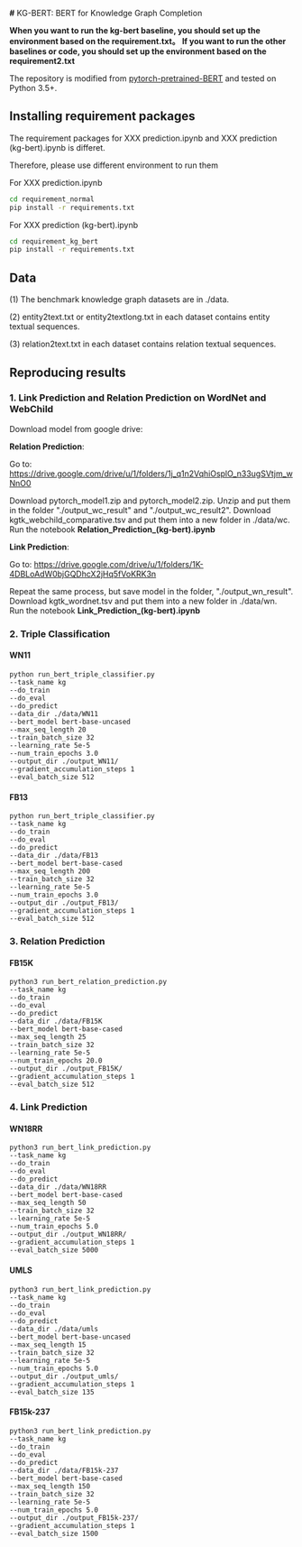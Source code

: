 __#__ KG-BERT: BERT for Knowledge Graph Completion

**When you want to run the kg-bert baseline, you should set up the environment based on the requirement.txt。**
**If you want to run the other baselines or code, you should set up the environment based on the requirement2.txt**

The repository is modified from [pytorch-pretrained-BERT](https://github.com/huggingface/pytorch-pretrained-BERT) and tested on Python 3.5+.


## Installing requirement packages

The requirement packages for XXX prediction.ipynb and XXX prediction (kg-bert).ipynb is differet.

Therefore, please use different environment to run them

For XXX prediction.ipynb
```bash
cd requirement_normal
pip install -r requirements.txt
```
For XXX prediction (kg-bert).ipynb
```bash
cd requirement_kg_bert
pip install -r requirements.txt
```

## Data

(1) The benchmark knowledge graph datasets are in ./data. 

(2) entity2text.txt or entity2textlong.txt in each dataset contains entity textual sequences.

(3) relation2text.txt in each dataset contains relation textual sequences.

## Reproducing results
### 1. Link Prediction and Relation Prediction on WordNet and WebChild
Download model from google drive:

**Relation Prediction**:

Go to: https://drive.google.com/drive/u/1/folders/1j_q1n2VqhiOsplO_n33ugSVtjm_wNnO0

Download pytorch_model1.zip and pytorch_model2.zip. Unzip and put them in the folder "./output_wc_result" and "./output_wc_result2".
Download kgtk_webchild_comparative.tsv and put them into a new folder in ./data/wc.
Run the notebook **Relation_Prediction_(kg-bert).ipynb**

**Link Prediction**:

Go to: https://drive.google.com/drive/u/1/folders/1K-4DBLoAdW0bjGQDhcX2jHq5fVoKRK3n

Repeat the same process, but save model in the folder, "./output_wn_result".
Download kgtk_wordnet.tsv and put them into a new folder in ./data/wn.
Run the notebook **Link_Prediction_(kg-bert).ipynb**

### 2. Triple Classification

#### WN11

```shell
python run_bert_triple_classifier.py 
--task_name kg
--do_train  
--do_eval 
--do_predict 
--data_dir ./data/WN11 
--bert_model bert-base-uncased 
--max_seq_length 20 
--train_batch_size 32 
--learning_rate 5e-5 
--num_train_epochs 3.0 
--output_dir ./output_WN11/  
--gradient_accumulation_steps 1 
--eval_batch_size 512
```

#### FB13

```shell
python run_bert_triple_classifier.py 
--task_name kg  
--do_train  
--do_eval 
--do_predict 
--data_dir ./data/FB13 
--bert_model bert-base-cased
--max_seq_length 200
--train_batch_size 32 
--learning_rate 5e-5 
--num_train_epochs 3.0 
--output_dir ./output_FB13/  
--gradient_accumulation_steps 1 
--eval_batch_size 512
```


### 3. Relation Prediction

#### FB15K

```shell
python3 run_bert_relation_prediction.py 
--task_name kg  
--do_train  
--do_eval 
--do_predict 
--data_dir ./data/FB15K 
--bert_model bert-base-cased
--max_seq_length 25
--train_batch_size 32 
--learning_rate 5e-5 
--num_train_epochs 20.0 
--output_dir ./output_FB15K/  
--gradient_accumulation_steps 1 
--eval_batch_size 512
```

### 4. Link Prediction

#### WN18RR

```shell
python3 run_bert_link_prediction.py
--task_name kg  
--do_train  
--do_eval 
--do_predict 
--data_dir ./data/WN18RR
--bert_model bert-base-cased
--max_seq_length 50
--train_batch_size 32 
--learning_rate 5e-5 
--num_train_epochs 5.0 
--output_dir ./output_WN18RR/  
--gradient_accumulation_steps 1 
--eval_batch_size 5000
```

#### UMLS

```shell
python3 run_bert_link_prediction.py
--task_name kg  
--do_train  
--do_eval 
--do_predict 
--data_dir ./data/umls
--bert_model bert-base-uncased
--max_seq_length 15
--train_batch_size 32 
--learning_rate 5e-5 
--num_train_epochs 5.0 
--output_dir ./output_umls/  
--gradient_accumulation_steps 1 
--eval_batch_size 135
```

#### FB15k-237

```shell
python3 run_bert_link_prediction.py
--task_name kg  
--do_train  
--do_eval 
--do_predict 
--data_dir ./data/FB15k-237
--bert_model bert-base-cased
--max_seq_length 150
--train_batch_size 32 
--learning_rate 5e-5 
--num_train_epochs 5.0 
--output_dir ./output_FB15k-237/  
--gradient_accumulation_steps 1 
--eval_batch_size 1500
```
